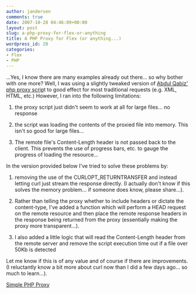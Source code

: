 ```yaml
---
author: jandersen
comments: true
date: 2007-10-28 04:46:09+00:00
layout: post
slug: a-php-proxy-for-flex-or-anything
title: A PHP Proxy for Flex (or anything...)
wordpress_id: 20
categories:
- Flex
- PHP
---
```


...Yes, I know there are many examples already out there... so why bother with one more?  Well, I was using a slightly tweaked version of [Abdul Qabiz' php proxy scrip](http://www.abdulqabiz.com/blog/archives/general/php_proxy_script_for.php)t to good effect for most traditional requests (e.g. XML, HTML, etc.)  However, I ran into the following limitations:



	
  1. the proxy script just didn't seem to work at all for large files... no response

	
  2. the script was loading the contents of the proxied file into memory.  This isn't so good for large files...

	
  3. The remote file's Content-Length header is not passed back to the client.  This prevents  the use of progress bars, etc. to gauge the progress of loading the resource...




In the version provided below I've tried to solve these problems by:

	
  1. removing the use of the CURLOPT_RETURNTRANSFER and instead letting curl just stream the response directly.  (I actually don't know if this solves the memory problem... if someone does know, please share...).  

	
  2. Rather than telling the proxy whether to include headers or dictate the content-type, I've added a function which will perform a HEAD request on the remote resource and then place the remote response headers in the response being returned from the proxy (essentially making the proxy more transparent...).

	
  3. I also added a little logic that will read the Content-Length header from the remote server and remove the script execution time out if a file over 50Kb is detected



Let me know if this is of any value and of course if there are improvements.  (I reluctantly know a bit more about curl now than I did a few days ago... so much to learn...).

[Simple PHP Proxy](http://www.jandersen.org/wp-content/uploads/2007/10/proxyphp.txt)
